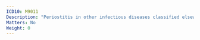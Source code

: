 ```yaml
---
ICD10: M9011
Description: "Periostitis in other infectious diseases classified elsewhere: Shoulder region"
Matters: No
Weight: 0
---
```

